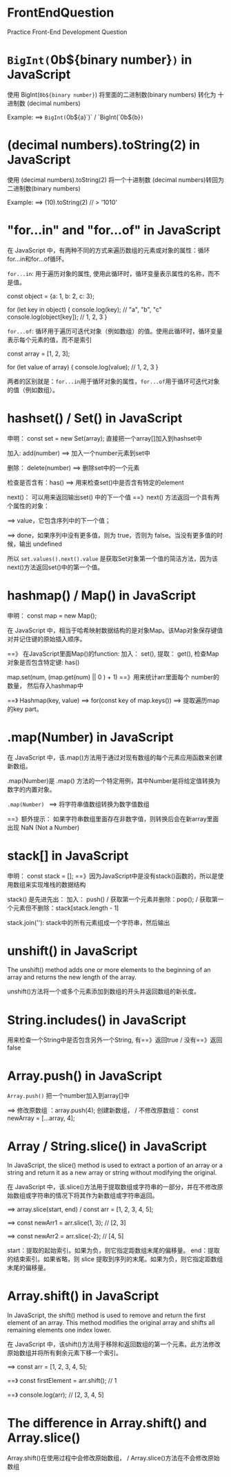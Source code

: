 # FrontEndQuestion
Practice Front-End Development Question

# `BigInt(`0b${binary number}`)` in JavaScript
使用 BigInt(`0b${binary number}`) 将里面的二进制数(binary numbers) 转化为 十进制数 (decimal numbers)

Example: ==>  `BigInt(`0b${a}`)` /  `BigInt(`0b${b}`)`

# (decimal numbers).toString(2) in JavaScript
使用 (decimal numbers).toString(2) 将一个十进制数 (decimal numbers)转回为二进制数(binary numbers)

Example: ==> (10).toString(2) // > '1010'

# "for...in" and "for...of" in JavaScript
在 JavaScript 中，有两种不同的方式来遍历数组的元素或对象的属性：循环for...in和for...of循环。

`for...in`: 用于遍历对象的属性, 使用此循环时，循环变量表示属性的名称，而不是值。

const object = {a: 1, b: 2, c: 3};

for (let key in object) {
  console.log(key); // "a", "b", "c"
  console.log(object[key]); // 1, 2, 3
}

`for...of`: 循环用于遍历可迭代对象（例如数组）的值。使用此循环时，循环变量表示每个元素的值，而不是索引

const array = [1, 2, 3];

for (let value of array) {
  console.log(value); // 1, 2, 3
}

两者的区别就是：`for...in`用于循环对象的属性，`for...of`用于循环可迭代对象的值（例如数组）。

# hashset() / Set() in JavaScript
申明： const set = new Set(array); 直接把一个array[]加入到hashset中

加入: add(number) ==> 加入一个number元素到set中

删除： delete(number) ==> 删除set中的一个元素

检查是否含有：has() ==> 用来检查set()中是否含有特定的element

next()： 可以用来返回输出set() 中的下一个值 ==》next() 方法返回一个具有两个属性的对象：

==> value，它包含序列中的下一个值；

==> done，如果序列中没有更多值，则为 true，否则为 false。当没有更多值的时候，输出 undefined

所以 `set.values().next().value` 是获取Set对象第一个值的简洁方法，因为该next()方法返回set()中的第一个值。

# hashmap() / Map() in JavaScript
申明： const map = new Map();

在 JavaScript 中，相当于哈希映射数据结构的是对象Map。该Map对象保存键值对并记住键的原始插入顺序。

==》 在JavaScript里面Map()的function: 加入： set(),  提取： get(), 检查Map对象是否包含特定键: has()

map.set(num, (map.get(num) || 0 ) + 1) ==》用来统计arr里面每个 number的数量， 然后存入hashmap中

==》 Hashmap(key, value)  ==> for(const key of map.keys()) ==> 提取遍历map的key part。

# .map(Number) in JavaScript

在 JavaScript 中，该.map()方法用于通过对现有数组的每个元素应用函数来创建新数组。

.map(Number)是 .map() 方法的一个特定用例，其中Number是将给定值转换为数字的内置对象。

`.map(Number) `  ==> 将字符串值数组转换为数字值数组

==》额外提示： 如果字符串数组里面存在非数字值，则转换后会在新array里面出现 NaN (Not a Number)

# stack[] in JavaScript
申明： const stack = []; ==》因为JavaScript中是没有stack()函数的，所以是使用数组来实现堆栈的数据结构

stack() 是先进先出： 加入： push()   /   获取第一个元素并删除：pop();  / 获取第一个元素但不删除：stack[stack.length - 1] 

stack.join(''): stack中的所有元素组成一个字符串，然后输出

# unshift() in JavaScript
The unshift() method adds one or more elements to the beginning of an array and returns the new length of the array.

unshift()方法将一个或多个元素添加到数组的开头并返回数组的新长度。

# String.includes() in JavaScript

用来检查一个String中是否包含另外一个String, 有==》返回true / 没有==》返回false

# Array.push() in JavaScript

`Array.push()` 把一个number加入到array[]中

==> 修改原数组 ：array.push(4); 创建新数组， /  不修改原数组： const newArray = [...array, 4];

# Array / String.slice() in JavaScript

In JavaScript, the slice() method is used to extract a portion of an array or a string and return it as a new array 
or string without modifying the original.

在 JavaScript 中，该.slice()方法用于提取数组或字符串的一部分，并在不修改原始数组或字符串的情况下将其作为新数组或字符串返回。

==> array.slice(start, end) / const arr = [1, 2, 3, 4, 5]; 

==> const newArr1 = arr.slice(1, 3); // [2, 3] 

==> const newArr2 = arr.slice(-2); // [4, 5]

start：提取的起始索引。如果为负，则它指定距数组末尾的偏移量。
end：提取的结束索引。如果省略，则 slice 提取到序列的末尾。如果为负，则它指定距数组末尾的偏移量。

# Array.shift() in JavaScript
In JavaScript, the shift() method is used to remove and return the first element of an array. 
This method modifies the original array and shifts all remaining elements one index lower.

在 JavaScript 中，该shift()方法用于移除和返回数组的第一个元素。此方法修改原始数组并将所有剩余元素下移一个索引。

==> const arr = [1, 2, 3, 4, 5]; 

==》 const firstElement = arr.shift(); // 1

==》 console.log(arr); // [2, 3, 4, 5]

# The difference in Array.shift() and Array.slice()
Array.shift()在使用过程中会修改原始数组， / Array.slice()方法在不会修改原始数组

